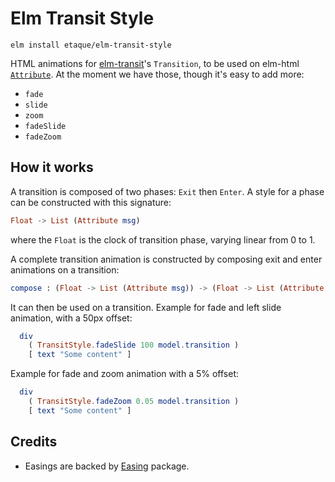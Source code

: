 # Elm Transit Style

    elm install etaque/elm-transit-style

HTML animations for [elm-transit](https://package.elm-lang.org/packages/etaque/elm-transit/latest)'s `Transition`, to be used on elm-html [`Attribute`](https://package.elm-lang.org/packages/elm/html/latest/Html#Attribute). At the moment we have those, though it's easy to add more:

- `fade`
- `slide`
- `zoom`
- `fadeSlide`
- `fadeZoom`

## How it works

A transition is composed of two phases: `Exit` then `Enter`. A style for a phase can be constructed with this signature:

```elm
Float -> List (Attribute msg)
```

where the `Float` is the clock of transition phase, varying linear from 0 to 1.

A complete transition animation is constructed by composing exit and enter animations on a transition:

```elm
compose : (Float -> List (Attribute msg)) -> (Float -> List (Attribute msg)) -> Transition -> List (Attribute msg)
```

It can then be used on a transition. Example for fade and left slide animation, with a 50px offset:

```elm
  div
    ( TransitStyle.fadeSlide 100 model.transition )
    [ text "Some content" ]
```

Example for fade and zoom animation with a 5% offset:

```elm
  div
    ( TransitStyle.fadeZoom 0.05 model.transition )
    [ text "Some content" ]
```

## Credits

- Easings are backed by [Easing](https://package.elm-lang.org/packages/elm-community/easing-functions/latest) package.
